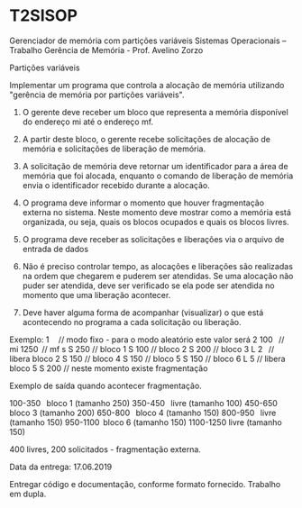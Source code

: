 # T2SISOP
Gerenciador de memória com partições variáveis
Sistemas Operacionais – Trabalho Gerência de Memória - Prof. Avelino Zorzo 

 

 

 

Partições variáveis 

Implementar um programa que controla a alocação de memória utilizando "gerência de memória por partições variáveis". 

1. O gerente deve receber um bloco que representa a memória disponível do endereço mi até o endereço mf.  
2. A partir deste bloco, o gerente recebe solicitações de alocação de memória e solicitações de liberação de memória. 
3. A solicitação de memória deve retornar um identificador para a área de memória que foi alocada, enquanto o comando de liberação de memória envia o identificador recebido durante a alocação.  
4. O programa deve informar o momento que houver fragmentação externa no sistema. Neste momento deve mostrar como a memória está organizada, ou seja, quais os blocos ocupados e quais os blocos livres. 
5. O programa deve receber as solicitações e liberações via o arquivo de entrada de dados 
6. Não é preciso controlar tempo, as alocações e liberações são realizadas na ordem que chegarem e puderem ser atendidas. Se uma alocação não puder ser atendida, deve ser verificado se ela pode ser atendida no momento que uma liberação acontecer. 

7. Deve haver alguma forma de acompanhar (visualizar) o que está acontecendo no programa a cada solicitação ou liberação. 

Exemplo: 
1     // modo fixo - para o modo aleatório este valor será 2 
100   // mi 
1250  // mf s
S 250 // bloco 1 
S 100 // bloco 2 
S 200 // bloco 3 
L 2   // libera bloco 2 
S 150 // bloco 4 
S 150 // bloco 5 
S 150 // bloco 6 
L 5 // libera bloco 5 
S 200 // neste momento existe fragmentação 

Exemplo de saída quando acontecer fragmentação. 

100-350   bloco 1 (tamanho 250) 
350-450   livre (tamanho 100) 
450-650   bloco 3 (tamanho 200) 
650-800   bloco 4 (tamanho 150) 
800-950   livre (tamanho 150) 
950-1100  bloco 6 (tamanho 150) 
1100-1250 livre (tamanho 150) 

400 livres, 200 solicitados - fragmentação externa. 

Data da entrega: 17.06.2019 

Entregar código e documentação, conforme formato fornecido. Trabalho em dupla. 
